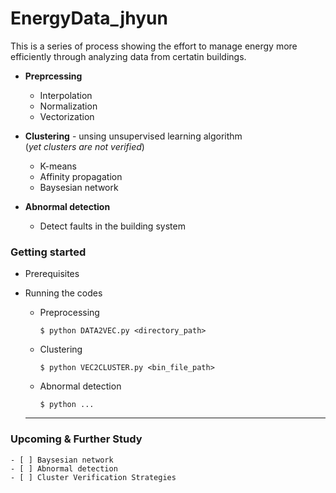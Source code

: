 # EnergyData_jhyun

This is a series of process showing the effort to manage energy more efficiently through analyzing data from certatin buildings.

  * **Preprcessing**
    * Interpolation
    * Normalization
    * Vectorization
  
  * **Clustering** - unsing unsupervised learning algorithm  
      (_yet clusters are not verified_)
    * K-means
    * Affinity propagation
    * Baysesian network
    
  * **Abnormal detection**
    * Detect faults in the building system
    

### Getting started

* Prerequisites

* Running the codes
  * Preprocessing   
    ```
    $ python DATA2VEC.py <directory_path>
    ```
  * Clustering   
    ```
    $ python VEC2CLUSTER.py <bin_file_path>
    ```
  * Abnormal detection   
    ```
    $ python ...
    ```
  
  ---
### Upcoming & Further Study
    - [ ] Baysesian network
    - [ ] Abnormal detection
    - [ ] Cluster Verification Strategies
  
  
  
